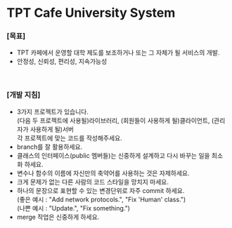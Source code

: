 ﻿# TPT Cafe University System

### [목표]
 * TPT 카페에서 운영할 대학 제도를 보조하거나 또는 그 자체가 될 서비스의 개발.
 * 안정성, 신뢰성, 편리성, 지속가능성
 
<br>

### [개발 지침]
 * 3가지 프로젝트가 있습니다.  
 (다음 두 프로젝트에 사용될)라이브러리, (회원들이 사용하게 될)클라이언트, (관리자가 사용하게 될)서버  
 각 프로젝트에 맞는 코드를 작성해주세요.
 * branch를 잘 활용하세요.
 * 클래스의 인터페이스(public 멤버들)는 신중하게 설계하고 다시 바꾸는 일을 최소화 하세요.
 * 변수나 함수의 이름에 자신만의 축약어를 사용하는 것은 자제하세요.
 * 크게 문제가 없는 다른 사람의 코드 스타일을 망치지 마세요.
 * 하나의 문장으로 표현할 수 있는 변경단위로 자주 commit 하세요.  
 (좋은 예시 : "Add network protocols.", "Fix 'Human' class.")  
 (나쁜 예시 : "Update.", "Fix something.")
  * merge 작업은 신중하게 하세요.